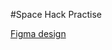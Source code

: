 #Space Hack Practise


[Figma design](https://www.figma.com/file/oHzAfe4fp1kqtnQiZwTrbY/Space-hack?t=Hz0XqG98EL0uHQCF-0) 
